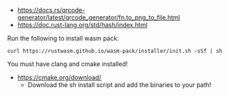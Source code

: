 * https://docs.rs/qrcode-generator/latest/qrcode_generator/fn.to_png_to_file.html
* https://doc.rust-lang.org/std/hash/index.html

Run the following to install wasm pack:

```
curl https://rustwasm.github.io/wasm-pack/installer/init.sh -sSf | sh
```

You must have clang and cmake installed!
* https://cmake.org/download/
  * Download the sh install script and add the binaries to your path!

